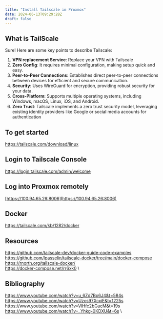 ```yaml
---
title: "Install Tailscale in Proxmox"
date: 2024-06-13T09:29:28Z
draft: false
---
```

## What is TailScale
Sure! Here are some key points to describe Tailscale:

1. **VPN replacement Service**: Replace your VPN with Tailscale
2. **Zero Config**: It requires minimal configuration, making setup quick and easy.
3. **Peer-to-Peer Connections**: Establishes direct peer-to-peer connections between devices for efficient and secure communication.
4. **Security**: Uses WireGuard for encryption, providing robust security for your data.
5. **Cross-Platform**: Supports multiple operating systems, including Windows, macOS, Linux, iOS, and Android.
6. **Zero Trust**: Tailscale implements a zero trust security model, leveraging existing identity providers like Google or social media accounts for authentication

## To get started
https://tailscale.com/download/linux 

## Login to Tailscale Console
https://login.tailscale.com/admin/welcome

## Log into Proxmox remotely
[https://100.94.65.26:8006](https://100.94.65.26:8006)

## Docker
https://tailscale.com/kb/1282/docker 

## Resources
https://github.com/tailscale-dev/docker-guide-code-examples \
https://github.com/lpasselin/tailscale-docker/tree/main/docker-compose \
https://rnorth.org/tailscale-docker/ \
https://docker-compose.net/rr6xk0 \


## Bibliography
https://www.youtube.com/watch?v=u_6Zd7Bo6J4&t=584s \
https://www.youtube.com/watch?v=Uzcs97XcxiE&t=1225s \
https://www.youtube.com/watch?v=VlHfc2bGucM&t=19s \
https://www.youtube.com/watch?v=_Yhkg-0KDXU&t=6s \
